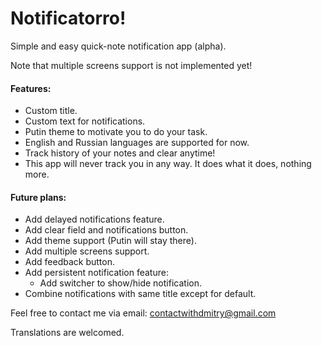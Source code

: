 # Notificatorro!
Simple and easy quick-note notification app (alpha).

Note that multiple screens support is not implemented yet!

#### Features:
- Custom title.
- Custom text for notifications.
- Putin theme to motivate you to do your task.
- English and Russian languages are supported for now.
- Track history of your notes and clear anytime!
- This app will never track you in any way. It does what it does, nothing more.

#### Future plans:
- Add delayed notifications feature.
- Add clear field and notifications button.
- Add theme support (Putin will stay there).
- Add multiple screens support.
- Add feedback button.
- Add persistent notification feature:
	- Add switcher to show/hide notification.
- Combine notifications with same title except for default.

Feel free to contact me via email: contactwithdmitry@gmail.com

Translations are welcomed.
